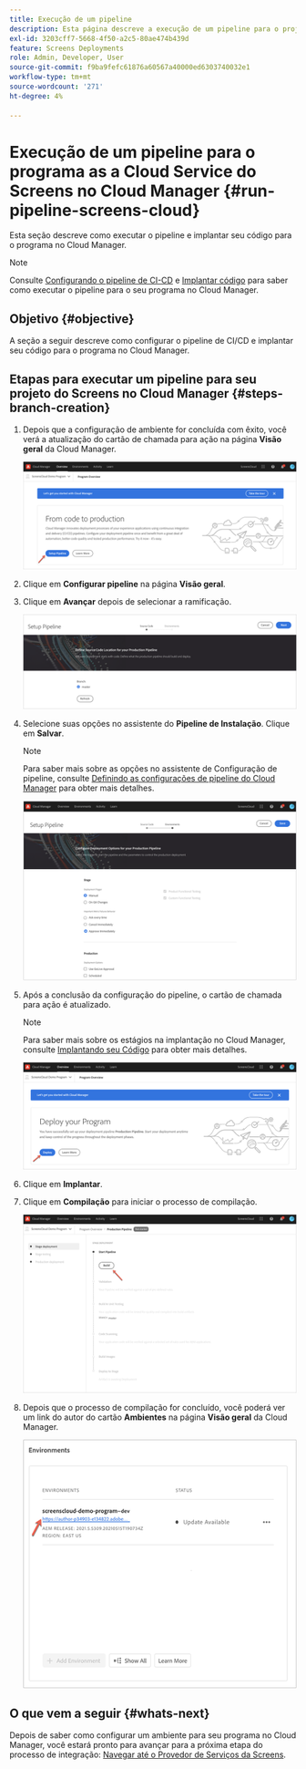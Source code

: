 ```yaml
---
title: Execução de um pipeline
description: Esta página descreve a execução de um pipeline para o projeto Screens as Cloud Service no Cloud Manager.
exl-id: 3203cff7-5668-4f50-a2c5-80ae474b439d
feature: Screens Deployments
role: Admin, Developer, User
source-git-commit: f9ba9fefc61876a60567a40000ed6303740032e1
workflow-type: tm+mt
source-wordcount: '271'
ht-degree: 4%

---
```


# Execução de um pipeline para o programa as a Cloud Service do Screens no Cloud Manager {#run-pipeline-screens-cloud}

Esta seção descreve como executar o pipeline e implantar seu código para o programa no Cloud Manager.

>[!NOTE]
>Consulte [Configurando o pipeline de CI-CD](https://experienceleague.adobe.com/docs/experience-manager-cloud-service/content/implementing/using-cloud-manager/cicd-pipelines/configuring-production-pipelines.html?lang=pt-BR) e [Implantar código](https://experienceleague.adobe.com/docs/experience-manager-cloud-service/content/implementing/using-cloud-manager/deploy-code.html?lang=pt-BR) para saber como executar o pipeline para o seu programa no Cloud Manager.

## Objetivo {#objective}

A seção a seguir descreve como configurar o pipeline de CI/CD e implantar seu código para o programa no Cloud Manager.

## Etapas para executar um pipeline para seu projeto do Screens no Cloud Manager {#steps-branch-creation}

1. Depois que a configuração de ambiente for concluída com êxito, você verá a atualização do cartão de chamada para ação na página **Visão geral** da Cloud Manager.

   ![imagem](/help/screens-cloud/assets/onboarding/add-environ3.png)

1. Clique em **Configurar pipeline** na página **Visão geral**.

1. Clique em **Avançar** depois de selecionar a ramificação.

   ![imagem](/help/screens-cloud/assets/onboarding/run-pipeline1.png)

1. Selecione suas opções no assistente do **Pipeline de Instalação**. Clique em **Salvar**.

   >[!NOTE]
   >Para saber mais sobre as opções no assistente de Configuração de pipeline, consulte [Definindo as configurações de pipeline do Cloud Manager](https://experienceleague.adobe.com/docs/experience-manager-cloud-service/content/implementing/using-cloud-manager/cicd-pipelines/configuring-production-pipelines.html?lang=pt-BR) para obter mais detalhes.

   ![imagem](/help/screens-cloud/assets/onboarding/run-pipeline2-a.png)

1. Após a conclusão da configuração do pipeline, o cartão de chamada para ação é atualizado.

   >[!NOTE]
   >Para saber mais sobre os estágios na implantação no Cloud Manager, consulte [Implantando seu Código](https://experienceleague.adobe.com/docs/experience-manager-cloud-service/content/implementing/using-cloud-manager/deploy-code.html?lang=pt-BR) para obter mais detalhes.

   ![imagem](/help/screens-cloud/assets/onboarding/run-pipeline3.png)

1. Clique em **Implantar**.

1. Clique em **Compilação** para iniciar o processo de compilação.

   ![imagem](/help/screens-cloud/assets/onboarding/run-pipeline4.png)

1. Depois que o processo de compilação for concluído, você poderá ver um link do autor do cartão **Ambientes** na página **Visão geral** da Cloud Manager.

   ![imagem](/help/screens-cloud/assets/onboarding/run-pipeline5.png)

## O que vem a seguir {#whats-next}

Depois de saber como configurar um ambiente para seu programa no Cloud Manager, você estará pronto para avançar para a próxima etapa do processo de integração: [Navegar até o Provedor de Serviços da Screens](/help/screens-cloud/configuring/navigating-to-screens-services-provider.md).
